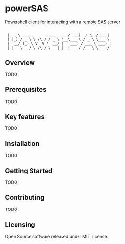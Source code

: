 # powerSAS
Powershell client for interacting with a remote SAS server

```
  ____                        ____    _    ____       
 |  _ \ _____      _____ _ __/ ___|  / \  / ___|      
 | |_) / _ \ \ /\ / / _ \ '__\___ \ / _ \ \___ \      
 |  __/ (_) \ V  V /  __/ |   ___) / ___ \ ___) |     
 |_|   \___/ \_/\_/ \___|_|  |____/_/   \_\____/      
```

## Overview

TODO

## Prerequisites

TODO

## Key features

TODO

## Installation

TODO

## Getting Started

TODO

## Contributing

TODO

## Licensing

Open Source software released under MIT License.
